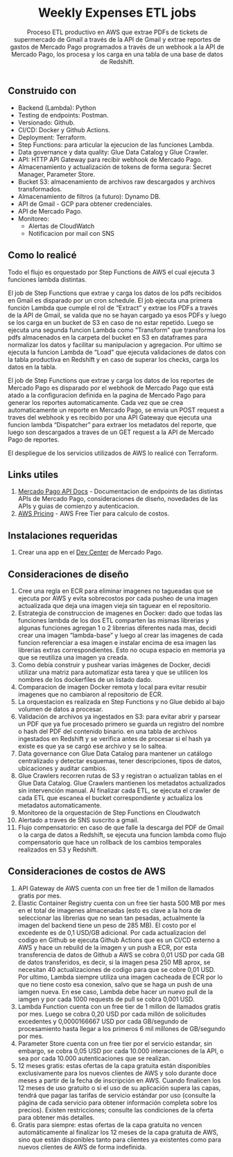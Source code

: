 <h1 align="center">Weekly Expenses ETL jobs</h1>

<div align="center">
  Proceso ETL productivo en AWS que extrae PDFs de tickets de supermercado de Gmail a través de la API de Gmail y extrae reportes de gastos de Mercado Pago programados a través de un webhook a la API de Mercado Pago, los procesa y los carga en una tabla de una base de datos de Redshift.
</div>
<br>

## Construido con 

- Backend (Lambda): Python
- Testing de endpoints: Postman.
- Versionado: Github.
- CI/CD: Docker y Github Actions.
- Deployment: Terraform.
- Step Functions: para articular la ejecucion de las funciones Lambda.
- Data governance y data quality: Glue Data Catalog y Glue Crawler.
- API: HTTP API Gateway para recibir webhook de Mercado Pago.
- Almacenamiento y actualización de tokens de forma segura: Secret Manager, Parameter Store.
- Bucket S3: almacenamiento de archivos raw descargados y archivos transformados.
- Almacenamiento de filtros (a futuro): Dynamo DB.
- API de Gmail - GCP para obtener credenciales.
- API de Mercado Pago.
- Monitoreo:
  - Alertas de CloudWatch
  - Notificacion por mail con SNS
    
## Como lo realicé

Todo el flujo es orquestado por Step Functions de AWS el cual ejecuta 3 funciones lambda distintas. 

El job de Step Functions que extrae y carga los datos de los pdfs recibidos en Gmail es disparado por un cron schedule.
El job ejecuta una primera función Lambda que cumple el rol de “Extract” y extrae los PDFs a través de la API de Gmail, se valida que no se hayan cargado ya esos PDFs y luego se los carga en un bucket de S3 en caso de no estar repetido. 
Luego se ejecuta una segunda funcion Lambda como “Transform” que transforma los pdfs almacenados en la carpeta del bucket en S3 en dataframes para normalizar los datos y facilitar su manipulacion y agregacion. 
Por ultimo se ejecuta la funcion Lambda de “Load” que ejecuta validaciones de datos con la tabla productiva en Redshift y en caso de superar los checks, carga los datos en la tabla.

El job de Step Functions que extrae y carga los datos de los reportes de Mercado Pago es disparado por el webhook de Mercado Pago que está atado a la configuracion definida en la pagina de Mercado Pago para generar los reportes automaticamente. Cada vez que se crea automaticamente un reporte en Mercado Pago, se envia un POST request a traves del webhook y es recibido por una API Gateway que ejecuta una funcion lambda “Dispatcher” para extraer los metadatos del reporte, que luego son descargados a traves de un GET request a la API de Mercado Pago de reportes.

El despliegue de los servicios utilizados de AWS lo realicé con Terraform.


## Links utiles

1. <a href="https://www.mercadopago.com.ar/developers/es/reference">Mercado Pago API Docs</a> - Documentacion de endpoints de las distintas APIs de Mercado Pago, consideraciones de diseño, novedades de las APIs y guias de comienzo y autenticacion.
2. <a href="https://aws.amazon.com/es/free/?all-free-tier.sort-by=item.additionalFields.SortRank&all-free-tier.sort-order=asc&awsf.Free%20Tier%20Types=*all&awsf.Free%20Tier%20Categories=*all">AWS Pricing</a> - AWS Free Tier para calculo de costos.
   
## Instalaciones requeridas

1. Crear una app en el <a href="https://www.mercadopago.com.ar/developers/panel/app">Dev Center</a> de Mercado Pago.


## Consideraciones de diseño

1. Cree una regla en ECR para eliminar imagenes no tagueadas que se ejecuta por AWS y evita sobrecostos por cada pusheo de una imagen actualizada que deja una imagen vieja sin taguear en el repositorio.
2. Estrategia de construccion de imagenes en Docker: dado que todas las funciones lambda de los dos ETL comparten las mismas librerias y algunas funciones agregan 1 o 2 librerias diferentes nada mas, decidi crear una imagen “lambda-base” y luego al crear las imagenes de cada funcion referenciar a esa imagen e instalar encima de esa imagen las librerias extras correspondientes. Esto no ocupa espacio en memoria ya que se reutiliza una imagen ya creada.
3. Como debía construir y pushear varias imágenes de Docker, decidi utilizar una matriz para automatizar esta tarea y que se utilicen los nombres de los dockerfiles de un listado dado. 
4. Comparacion de imagen Docker remota y local para evitar resubir imagenes que no cambiaron al repositorio de ECR.
5. La orquestacion es realizada en Step Functions y no Glue debido al bajo volumen de datos a procesar.
6. Validación de archivos ya ingestados en S3: para evitar abrir y parsear un PDF que ya fue procesado primero se guarda un registro del nombre o hash del PDF del contenido binario. en una tabla de archivos ingestados en Redshift y se verifica antes de procesar si el hash ya existe es que ya se cargó ese archivo y se lo saltea. 
7. Data governance con Glue Data Catalog para mantener un catálogo centralizado y detectar esquemas, tener descripciones, tipos de datos, ubicaciones y auditar cambios.
8. Glue Crawlers recorren rutas de S3 y registran o actualizan tablas en el Glue Data Catalog. Glue Crawlers mantienen los metadatos actualizados sin intervención manual. Al finalizar cada ETL, se ejecuta el crawler de cada ETL que escanea el bucket correspondiente  y actualiza los metadatos automaticamente.
9. Monitoreo de la orquestación de Step Functions en Cloudwatch
10. Alertado a traves de SNS suscrito a gmail.
11. Flujo compensatorio: en caso de que falle la descarga del PDF de Gmail o la carga de datos a Redshift, se ejecuta una funcion lambda como flujo compensatorio que hace un rollback de los cambios temporales realizados en S3 y Redshift. 

## Consideraciones de costos de AWS

1. API Gateway de AWS cuenta con un free tier de 1 millon de llamados gratis por mes.
2. Elastic Container Registry cuenta con un free tier hasta 500 MB por mes en el total de imagenes almacenadas (esto es clave a la hora de seleccionar las librerias que no sean tan pesadas, actualmente la imagen del backend tiene un peso de 285 MB).  El costo por el excedente es de 0,1 USD/GB adicional. Por cada actualizacion del codigo en Github se ejecuta Github Actions que es un CI/CD externo a AWS y hace un rebuild de la imagen y un push a ECR, por esta transferencia de datos de Github a AWS se cobra 0,01 USD por cada GB de datos transferidos, es decir, si la imagen pesa 250 MB aprox, se necesitan 40 actualizaciones de codigo para que se cobre 0,01 USD. Por ultimo, Lambda siempre utiliza una imagen cacheada de ECR por lo que no tiene costo esa conexion, salvo que se haga un push de una iamgen nueva. En ese caso, Lambda debe hacer un nuevo pull de la iamgen y por cada 1000 requests de pull se cobra 0,001 USD.
3. Lambda Function cuenta con un free tier de 1 millon de llamados gratis por mes. Luego se cobra 0,20 USD por cada millón de solicitudes excedentes y 0,0000166667 USD por cada GB/segundo de procesamiento hasta llegar a los primeros 6 mil millones de GB/segundo por mes.
4. Parameter Store cuenta con un free tier por el servicio estandar, sin embargo, se cobra 0,05 USD por cada 10.000 interacciones de la API, o sea por cada 10.000 autenticaciones que se realizan.
5. 12 meses gratis: estas ofertas de la capa gratuita están disponibles exclusivamente para los nuevos clientes de AWS y solo durante doce meses a partir de la fecha de inscripción en AWS. Cuando finalicen los 12 meses de uso gratuito o si el uso de su aplicación supera las capas, tendrá que pagar las tarifas de servicio estándar por uso (consulte la página de cada servicio para obtener información completa sobre los precios). Existen restricciones; consulte las condiciones de la oferta para obtener más detalles.
6. Gratis para siempre: estas ofertas de la capa gratuita no vencen automáticamente al finalizar los 12 meses de la capa gratuita de AWS, sino que están disponibles tanto para clientes ya existentes como para nuevos clientes de AWS de forma indefinida.
